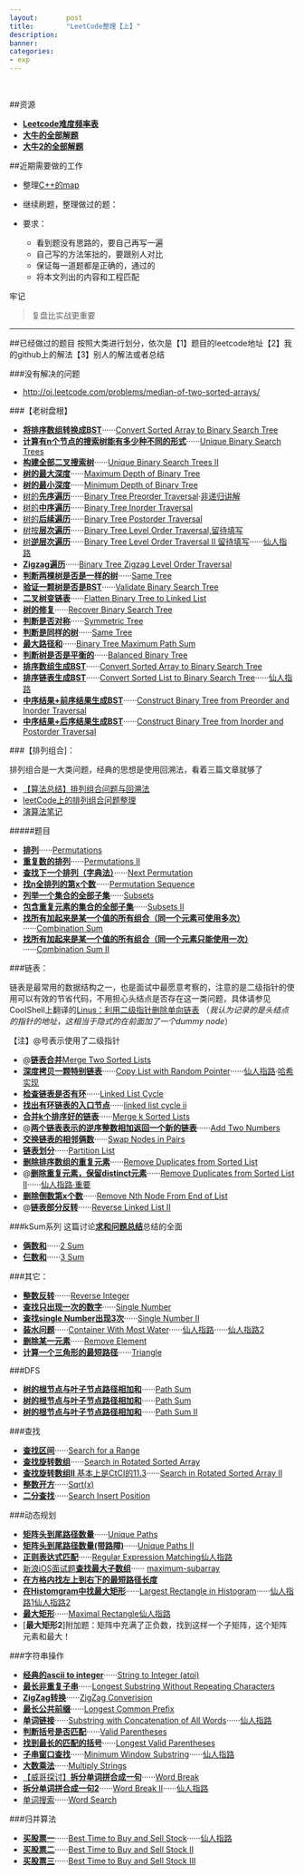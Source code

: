 ```yaml
---
layout:       post
title:        "LeetCode整理【上】"
description: 
banner: 
categories: 
- exp
---
```


<br />

##资源

- [**Leetcode难度频率表**](https://docs.google.com/spreadsheet/pub?key=0Aqt--%20wSNYfuxdGxQWVFsOGdVVWxQRlNUVXZTdEpOeEE&output=html)
- [**大牛的全部解题**](https://github.com/iphkwan/leetcode)
- [**大牛2的全部解题**](https://github.com/fanfank/leetcode)

##近期需要做的工作
* 整理[C++的map](http://blog.csdn.net/wallwind/article/details/6876892)
- 继续刷题，整理做过的题：

- 要求：
	- 看到题没有思路的，要自己再写一遍
	- 自己写的方法笨拙的，要跟别人对比
	- 保证每一道题都是正确的，通过的
	- 将本文列出的内容和工程匹配


牢记
> 复盘比实战更重要

 
---


##已经做过的题目
按照大类进行划分，依次是【1】题目的leetcode地址【2】我的github上的解法【3】别人的解法或者总结

###没有解决的问题

- http://oj.leetcode.com/problems/median-of-two-sorted-arrays/

###【老树盘根】
- [**将排序数组转换成BST**](http://oj.leetcode.com/problems/convert-sorted-array-to-binary-search-tree/)······[Convert Sorted Array to Binary Search Tree](https://github.com/buptjz/AlgoPrac/blob/master/LeetCode/Tree/ConvertSortedArraytoBinarySearchTree.cpp)
- [**计算有n个节点的搜索树能有多少种不同的形式**](http://oj.leetcode.com/problems/unique-binary-search-trees/submissions/)······[Unique Binary Search Trees](https://github.com/buptjz/AlgoPrac/blob/master/LeetCode/Tree/UniqueBinarySearchTrees.cpp)
- [**构建全部二叉搜索树**](http://oj.leetcode.com/problems/unique-binary-search-trees-ii/)······[Unique Binary Search Trees II](https://github.com/buptjz/AlgoPrac/blob/master/LeetCode/Tree/UniqueBinarySearchTreesII.cpp)
- [**树的最大深度**](http://oj.leetcode.com/problems/maximum-depth-of-binary-tree/)······[Maximum Depth of Binary Tree](https://github.com/buptjz/AlgoPrac/blob/master/LeetCode/Tree/MaximumDepthofBinaryTree.cpp)
- [**树的最小深度**](http://oj.leetcode.com/problems/minimum-depth-of-binary-tree/)······[Minimum Depth of Binary Tree](https://github.com/buptjz/AlgoPrac/blob/master/LeetCode/Tree/MinimumDepthofBinaryTree.cpp)
- [树的**先序遍历**](http://oj.leetcode.com/problems/binary-tree-preorder-traversal/)······[Binary Tree Preorder Traversal](https://github.com/buptjz/AlgoPrac/blob/master/LeetCode/Tree/BinaryTreePreorderTraversal.cpp)·[非递归讲解](http://www.gocalf.com/blog/traversing-binary-tree.html)
- [树的**中序遍历**](http://oj.leetcode.com/problems/binary-tree-inorder-traversal/)······[Binary Tree Inorder Traversal](https://github.com/buptjz/AlgoPrac/blob/master/LeetCode/Tree/BinaryTreeInorderTraversal.cpp)
- [树的**后续遍历**](http://oj.leetcode.com/problems/binary-tree-postorder-traversal/)······[Binary Tree Postorder Traversal](https://github.com/buptjz/AlgoPrac/blob/master/LeetCode/Tree/BinaryTreePostorderTraversal.cpp)
- [树按**层次遍历**](http://oj.leetcode.com/problems/binary-tree-level-order-traversal/)······[Binary Tree Level Order Traversal,留待填写](https://github.com/buptjz/AlgoPrac/blob/master/LeetCode/Tree/BinaryTreeInorderTraversal.cpp)
- [树**逆层次遍历**](http://oj.leetcode.com/problems/binary-tree-level-order-traversal-ii/)······[Binary Tree Level Order Traversal II 留待填写](https://github.com/buptjz/AlgoPrac/blob/master/LeetCode/Tree/BinaryTreeLevelOrderTraversalII.cpp)······[仙人指路](http://yucoding.blogspot.com/2012/12/leetcode-question-13-binary-tree-level.html)
- [**Zigzag遍历**](http://oj.leetcode.com/problems/binary-tree-zigzag-level-order-traversal/)······[Binary Tree Zigzag Level Order Traversal](https://github.com/buptjz/AlgoPrac/blob/master/LeetCode/Tree/BinaryTreeZigzagLevelOrderTraversal.cpp)
- [**判断两棵树是否是一样的树**](http://oj.leetcode.com/problems/same-tree/)······[Same Tree
](https://github.com/buptjz/AlgoPrac/blob/master/LeetCode/Tree/SameTree.cpp)
- [**验证一颗树是否是BST**](http://oj.leetcode.com/problems/validate-binary-search-tree/)······[Validate Binary Search Tree](https://github.com/buptjz/AlgoPrac/blob/master/LeetCode/Tree/ValidateBinarySearchTree.cpp)
- [**二叉树变链表**](http://oj.leetcode.com/problems/flatten-binary-tree-to-linked-list/)······[Flatten Binary Tree to Linked List](https://github.com/buptjz/AlgoPrac/blob/master/LeetCode/Tree/FlattenBinaryTreetoLinkedList.cpp)
- [**树的修复**](http://oj.leetcode.com/problems/recover-binary-search-tree/)······[Recover Binary Search Tree](https://github.com/buptjz/AlgoPrac/blob/master/LeetCode/Tree/RecoverBinarySearchTree.cpp)
- [**判断是否对称**](http://oj.leetcode.com/problems/symmetric-tree/)······[Symmetric Tree
](https://github.com/buptjz/AlgoPrac/blob/master/LeetCode/Tree/SymmetricTree.cpp)
- [**判断是同样的树**](http://oj.leetcode.com/problems/same-tree/)······[Same Tree](https://github.com/buptjz/AlgoPrac/blob/master/LeetCode/Tree/SameTree.cpp)
- [**最大路径和**](http://oj.leetcode.com/problems/binary-tree-maximum-path-sum/)······[Binary Tree Maximum Path Sum](https://github.com/buptjz/AlgoPrac/blob/master/LeetCode/Tree/BinaryTreeMaximumPathSum.cpp)
- [**判断树是否是平衡的**](http://oj.leetcode.com/problems/balanced-binary-tree/)······[Balanced Binary Tree](https://github.com/buptjz/AlgoPrac/blob/master/LeetCode/Tree/BalancedBinaryTree.cpp)
- [**排序数组生成BST**](http://oj.leetcode.com/problems/convert-sorted-array-to-binary-search-tree/)······[Convert Sorted Array to Binary Search Tree](https://github.com/buptjz/AlgoPrac/blob/master/LeetCode/Tree/ConvertSortedArraytoBinarySearchTree.cpp)
- [**排序链表生成BST**](http://oj.leetcode.com/problems/convert-sorted-list-to-binary-search-tree/)······[Convert Sorted List to Binary Search Tree](https://github.com/buptjz/AlgoPrac/blob/master/LeetCode/Tree/ConvertSortedListtoBinarySearchTree.cpp)······[仙人指路](http://leetcode.com/2010/11/convert-sorted-list-to-balanced-binary.html)
- [**中序结果+前序结果生成BST**](http://oj.leetcode.com/problems/construct-binary-tree-from-preorder-and-inorder-traversal/)······[Construct Binary Tree from Preorder and Inorder Traversal](https://github.com/buptjz/AlgoPrac/blob/master/LeetCode/Tree/ConstructBinaryTreefromInorderandPreorderTraversal.cpp)
- [**中序结果+后序结果生成BST**](http://oj.leetcode.com/problems/construct-binary-tree-from-inorder-and-postorder-traversal/)······[Construct Binary Tree from Inorder and Postorder Traversal](https://github.com/buptjz/AlgoPrac/blob/master/LeetCode/Tree/ConstructBinaryTreefromInorderandPostorderTraversal.cpp)



###【排列组合]：

排列组合是一大类问题，经典的思想是使用回溯法，看着三篇文章就够了

- [【算法总结】排列组合问题与回溯法](http://buptjz.github.io/2014/02/23/permuteAndBacktrack/)
- [leetCode上的排列组合问题整理](http://cuijing.org/interview/summary-of-permutation-and-combination-in-leetcode.html)
- [演算法笔记](http://www.csie.ntnu.edu.tw/~u91029/Backtracking.html)

#####题目

- [**排列**](http://oj.leetcode.com/problems/permutations/)······[Permutations](https://github.com/buptjz/AlgoPrac/blob/master/LeetCode/Permutation/Permutations.cpp)
- [**重复数的排列**](http://oj.leetcode.com/problems/permutations-ii/)······[Permutations II](https://github.com/buptjz/AlgoPrac/blob/master/LeetCode/Permutation/PermutationsII.cpp)
- [**查找下一个排列（字典法）**](http://oj.leetcode.com/problems/next-permutation/)······[Next Permutation](https://github.com/buptjz/AlgoPrac/blob/master/LeetCode/Permutation/NextPermutation.cpp)
- [**找n全排列的第x个数**](http://oj.leetcode.com/problems/permutation-sequence/)······[Permutation Sequence](https://github.com/buptjz/AlgoPrac/blob/master/LeetCode/Permutation/PermutationSequence.cpp)
- [**列举一个集合的全部子集**](http://oj.leetcode.com/problems/subsets/)······[Subsets](https://github.com/buptjz/AlgoPrac/blob/master/LeetCode/Permutation/Subsets.cpp)
- [**包含重复元素的集合的全部子集**](http://oj.leetcode.com/problems/subsets-ii/)······[Subsets II](https://github.com/buptjz/AlgoPrac/blob/master/LeetCode/Permutation/SubsetsII.cpp)
- [**找所有加起来是某一个值的所有组合（同一个元素可使用多次）**](http://oj.leetcode.com/problems/combination-sum/)······[Combination Sum
](https://github.com/buptjz/AlgoPrac/blob/master/LeetCode/Permutation/CombinationSum.cpp)
- [**找所有加起来是某一个值的所有组合（同一个元素只能使用一次）**](http://oj.leetcode.com/problems/combination-sum-ii/)······[Combination Sum II
](https://github.com/buptjz/AlgoPrac/blob/master/LeetCode/Permutation/CombinationSum.cpp)

###链表：

链表是最常用的数据结构之一，也是面试中最愿意考察的，注意的是二级指针的使用可以有效的节省代码，不用担心头结点是否存在这一类问题，具体请参见CoolShell上翻译的[Linus：利用二级指针删除单向链表](http://coolshell.cn/articles/8990.html)
（*我认为记录的是头结点的指针的地址，这相当于隐式的在前面加了一个dummy node*）

【注】@号表示使用了二级指针

- @[**链表合并**](http://oj.leetcode.com/problems/merge-two-sorted-lists/)[Merge Two Sorted Lists](https://github.com/buptjz/AlgoPrac/blob/master/LeetCode/List/MergeTwoSortedLists.cpp)
- [**深度拷贝一颗特别链表**](http://oj.leetcode.com/problems/copy-list-with-random-pointer/)······[Copy List with Random Pointer](https://github.com/buptjz/AlgoPrac/blob/master/LeetCode/List/CopyListwithRandomPointer2.cpp)······[仙人指路](http://www.geeksforgeeks.org/a-linked-list-with-next-and-arbit-pointer/)·[哈希实现](http://blog.csdn.net/feliciafay/article/details/18894215)
- [**检查链表是否有环**](http://oj.leetcode.com/problems/linked-list-cycle/)······[Linked List Cycle](https://github.com/buptjz/AlgoPrac/blob/master/LeetCode/List/LinkedListCycle.cpp)
- [**找出有环链表的入口节点**](http://oj.leetcode.com/problems/linked-list-cycle-ii/)······[linked list cycle ii](https://github.com/buptjz/AlgoPrac/blob/master/LeetCode/List/LinkedListCycleII.cpp)
- [**合并k个排序好的链表**](http://oj.leetcode.com/problems/merge-k-sorted-lists/)······[Merge k Sorted Lists](https://github.com/buptjz/AlgoPrac/blob/master/LeetCode/List/MergekSortedLists.cpp)
- @[**两个链表表示的逆序整数相加返回一个新的链表**](http://oj.leetcode.com/problems/add-two-numbers/)······[Add Two Numbers](https://github.com/buptjz/AlgoPrac/blob/master/LeetCode/List/addTwoNumbers.cpp)
- [**交换链表的相邻俩数**](http://oj.leetcode.com/problems/swap-nodes-in-pairs/)······[Swap Nodes in Pairs](https://github.com/buptjz/AlgoPrac/blob/master/LeetCode/List/SwapNodesinPairs.cpp)
- [**链表划分**](http://oj.leetcode.com/problems/partition-list/)······[Partition List](https://github.com/buptjz/AlgoPrac/blob/master/LeetCode/List/PartitionList.cpp)
- [**删除排序数组的重复元素**](http://oj.leetcode.com/problems/remove-duplicates-from-sorted-list/)······[Remove Duplicates from Sorted List](https://github.com/buptjz/AlgoPrac/blob/master/LeetCode/List/RemoveDuplicatesfromSortedList.cpp)
- @[**删除重复元素，保留distinct元素**](http://oj.leetcode.com/problems/remove-duplicates-from-sorted-list-ii/)······[Remove Duplicates from Sorted List II](https://github.com/buptjz/AlgoPrac/blob/master/LeetCode/List/RemoveDuplicatesfromSortedListII.cpp)······[仙人指路·重要](https://github.com/missjing/leetcode/blob/master/Remove%20Duplicates%20from%20Sorted%20ListII.txt)
- [**删除倒数第x个数**](http://oj.leetcode.com/problems/remove-nth-node-from-end-of-list/)······[Remove Nth Node From End of List](https://github.com/buptjz/AlgoPrac/blob/master/LeetCode/List/RemoveNthNodeFromEndofList.cpp)
- @[**链表部分反转**](http://oj.leetcode.com/problems/reverse-linked-list-ii/)······[Reverse Linked List II](https://github.com/buptjz/AlgoPrac/blob/master/LeetCode/List/ReverseLinkedListII.cpp)

###kSum系列
这篇讨论[**求和问题总结**](http://tech-wonderland.net/blog/summary-of-ksum-problems.html)总结的全面

- [**俩数和**](http://oj.leetcode.com/problems/two-sum/)······[2 Sum](https://github.com/buptjz/AlgoPrac/blob/master/LeetCode/kSum/2Sum.cpp)
- [**仨数和**](http://oj.leetcode.com/problems/3sum/)······[3 Sum](https://github.com/buptjz/AlgoPrac/blob/master/LeetCode/kSum/3Sum.cpp)


###其它：

- [**整数反转**](http://oj.leetcode.com/problems/reverse-integer/)·······[Reverse Integer
](https://github.com/buptjz/AlgoPrac/blob/master/LeetCode/Others/ReverseInteger.cpp)
- [**查找只出现一次的数字**](http://oj.leetcode.com/problems/single-number/)······[Single Number](https://github.com/buptjz/AlgoPrac/blob/master/LeetCode/Others/SingleNumber.cpp)
- [**查找single Number出现3次**](http://oj.leetcode.com/problems/single-number-ii/)······[Single Number II](https://github.com/buptjz/AlgoPrac/blob/master/LeetCode/Others/SingleNumberIII.cpp)
- [**装水问题**](http://oj.leetcode.com/problems/container-with-most-water/)······[Container With Most Water](https://github.com/buptjz/AlgoPrac/blob/master/LeetCode/Others/ContainerWithMostWater.cpp)······[仙人指路](http://rafal.io/posts/leetcode-11-container-with-most-water.html)······[仙人指路2](http://blog.unieagle.net/2012/09/16/leetcode%E9%A2%98%E7%9B%AE%EF%BC%9Acontainer-with-most-water/)
- [**删除某一元素**](http://oj.leetcode.com/problems/remove-element/)······[Remove Element](https://github.com/buptjz/AlgoPrac/blob/master/LeetCode/Others/RemoveElement.cpp)
- [**计算一个三角形的最短路径**](http://oj.leetcode.com/problems/triangle/)······[Triangle](https://github.com/buptjz/AlgoPrac/blob/master/LeetCode/Others/Triangle.cpp)

###DFS

- [**树的根节点与叶子节点路径相加和**](http://oj.leetcode.com/problems/path-sum/)······[Path Sum](https://github.com/buptjz/AlgoPrac/blob/master/LeetCode/DFSBFS/PathSum.cpp)
- [**树的根节点与叶子节点路径相加和**](http://oj.leetcode.com/problems/path-sum/)······[Path Sum](https://github.com/buptjz/AlgoPrac/blob/master/LeetCode/DFSBFS/PathSum.cpp)
- [**树的根节点与叶子节点路径相加和**](http://oj.leetcode.com/problems/path-sum-ii/)······[Path Sum II](https://github.com/buptjz/AlgoPrac/blob/master/LeetCode/DFSBFS/PathSumII.cpp)


###查找
- [**查找区间**](http://oj.leetcode.com/problems/search-for-a-range/)······[Search for a Range](https://github.com/buptjz/AlgoPrac/blob/master/LeetCode/Search/SearchforaRange.cpp)
- [**查找旋转数组**](http://oj.leetcode.com/problems/search-in-rotated-sorted-array/)······[Search in Rotated Sorted Array](https://github.com/buptjz/AlgoPrac/blob/master/LeetCode/Search/SearchinRotatedSortedArray.cpp)
- [**查找旋转数组II** 基本上是CtCI的11.3](http://oj.leetcode.com/problems/search-in-rotated-sorted-array-ii/)······[Search in Rotated Sorted Array II](https://github.com/buptjz/AlgoPrac/blob/master/LeetCode/Search/SearchinRotatedSortedArrayII.cpp)
- [**整数开方**](http://oj.leetcode.com/problems/sqrtx/)······[Sqrt(x)](https://github.com/buptjz/AlgoPrac/blob/master/LeetCode/Search/SqrtX.cpp)
- [**二分查找**](http://oj.leetcode.com/problems/search-insert-position/)······[Search Insert Position](https://github.com/buptjz/AlgoPrac/blob/master/LeetCode/Search/SearchInsertPosition.cpp)

###动态规划
- [**矩阵头到尾路径数量**](http://oj.leetcode.com/problems/unique-paths/)······[Unique Paths](https://github.com/buptjz/AlgoPrac/blob/master/LeetCode/DP/UniquePaths.cpp)
- [**矩阵头到尾路径数量(带路障)**](http://oj.leetcode.com/problems/unique-paths-ii/)······[Unique Paths II](https://github.com/buptjz/AlgoPrac/blob/master/LeetCode/DP/UniquePathsII.cpp)
- [**正则表达式匹配**](http://oj.leetcode.com/problems/regular-expression-matching/)······[Regular Expression Matching](https://github.com/buptjz/AlgoPrac/blob/master/LeetCode/DP/UniquePathsII.cpp)[仙人指路](http://leetcode.com/2011/09/regular-expression-matching.html)
- [新浪iOS面试题**查找最大子数组**](http://oj.leetcode.com/problems/maximum-subarray/)······
[maximum-subarray](https://github.com/buptjz/AlgoPrac/blob/master/LeetCode/DP/MaximumSubarray.cpp)
- [**在方格内找左上到右下的最短路径长度**](http://oj.leetcode.com/problems/minimum-path-sum/)
- [**在Histomgram中找最大矩形**](http://oj.leetcode.com/problems/largest-rectangle-in-histogram/)······[Largest Rectangle in Histogram](https://github.com/buptjz/AlgoPrac/tree/master/LeetCode/DivideConquer/LargestRectangle)······[仙人指路1](http://www.geeksforgeeks.org/largest-rectangular-area-in-a-histogram-set-1/)[仙人指路2](http://www.geeksforgeeks.org/largest-rectangle-under-histogram/)
- [**最大矩形**](http://oj.leetcode.com/problems/maximal-rectangle/)······[Maximal Rectangle](https://github.com/buptjz/AlgoPrac/blob/master/LeetCode/DivideConquer/LargestRectangle/MaximalRectangle.cpp)[仙人指路](http://www.cnblogs.com/lichen782/p/leetcode_maximal_rectangle.html)
- [**最大矩形2**]附加题：矩阵中充满了正负数，找到这样一个子矩阵，这个矩阵元素和最大！

###字符串操作
- [**经典的ascii to integer**](http://oj.leetcode.com/problems/string-to-integer-atoi/)······[String to Integer (atoi)](https://github.com/buptjz/AlgoPrac/blob/master/LeetCode/strings/atoi.cpp)
- [**最长非重复子串**](http://oj.leetcode.com/problems/longest-substring-without-repeating-characters/)······[Longest Substring Without Repeating Characters](https://github.com/buptjz/AlgoPrac/blob/master/LeetCode/strings/LongestSubstringWithoutRepeatingCharacters.cpp)
- [**ZigZag转换**](http://oj.leetcode.com/problems/zigzag-conversion/)······[ZigZag Converision](https://github.com/buptjz/AlgoPrac/blob/master/LeetCode/strings/ZigZagConversion.cpp)
- [**最长公共前缀**](http://oj.leetcode.com/problems/longest-common-prefix/)······[Longest Common Prefix](https://github.com/buptjz/AlgoPrac/blob/master/LeetCode/strings/LongestCommonPrefix.cpp)
- [**单词链接**](http://oj.leetcode.com/problems/substring-with-concatenation-of-all-words/)······[Substring with Concatenation of All Words](https://github.com/buptjz/AlgoPrac/blob/master/LeetCode/strings/SubstringwithConcatenationofAllWords.cpp)······[仙人指路]( http://oj.leetcode.com/discuss/366/better-solution-than-brute-force)
- [**判断括号是否匹配**](http://oj.leetcode.com/problems/valid-parentheses/)······[Valid Parentheses](https://github.com/buptjz/AlgoPrac/blob/master/LeetCode/strings/ValidParentheses.cpp)
- [**找到最长的匹配的括号**](http://oj.leetcode.com/problems/longest-valid-parentheses/)······[Longest Valid Parentheses](https://github.com/buptjz/AlgoPrac/blob/master/LeetCode/Stack/LongestValidParentheses.cpp)
- [**子串窗口查找**](http://oj.leetcode.com/problems/minimum-window-substring/)······[Minimum Window Substring](https://github.com/buptjz/AlgoPrac/blob/master/LeetCode/strings/MinimumWindowSubstring.cpp)······[仙人指路](http://www.cnblogs.com/lichen782/p/leetcode_minimum_window_substring_3.html)
- [**大数乘法**](http://oj.leetcode.com/problems/multiply-strings/)······[Multiply Strings](https://github.com/buptjz/AlgoPrac/blob/master/LeetCode/Others/MultiplyStrings.cpp)
- [【威哥探讨】**拆分单词拼合成一句**](http://oj.leetcode.com/problems/word-break/)······[Word Break](https://github.com/buptjz/AlgoPrac/blob/master/LeetCode/strings/WordBreak.cpp)
- [**拆分单词拼合成一句2**](http://oj.leetcode.com/problems/word-break-ii/)······[Word Break II](https://github.com/buptjz/AlgoPrac/blob/master/LeetCode/strings/WordBreakII.cpp)······[仙人指路](http://zhaohongze.com/wordpress/2013/12/10/leetcode-word-break-ii/)
- [单词搜索](http://oj.leetcode.com/problems/word-search/)······[Word Search](https://github.com/buptjz/AlgoPrac/blob/master/LeetCode/strings/WordSearch.cpp)



###归并算法
- [**买股票一**](http://oj.leetcode.com/problems/best-time-to-buy-and-sell-stock/)······[Best Time to Buy and Sell Stock](https://github.com/buptjz/AlgoPrac/blob/master/LeetCode/DivideConquer/BestTimetoButandSellStock/BestTimetoBuyandSellStock.cpp)······[仙人指路](http://blog.csdn.net/fightforyourdream/article/details/14503469)
- [**买股票二**](http://oj.leetcode.com/problems/best-time-to-buy-and-sell-stock-ii/)······[Best Time to Buy and Sell Stock II](https://github.com/buptjz/AlgoPrac/blob/master/LeetCode/DivideConquer/BestTimetoButandSellStock/BestTimetoBuyandSellStockIII.cpp)
- [**买股票三**](http://oj.leetcode.com/problems/best-time-to-buy-and-sell-stock-iii/)······[Best Time to Buy and Sell Stock III](https://github.com/buptjz/AlgoPrac/blob/master/LeetCode/DivideConquer/BestTimetoButandSellStock/BestTimetoBuyandSellStockIIIV2.cpp)